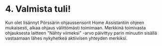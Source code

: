 # 4. Valmista tuli!

Kun olet lisännyt Pörssärin ohjaussensorit Home Assistantiin ohjeen mukaisesti, alkaa ohjaus välittömästi toimimaan. Merkkinä toimivasta ohjauksesta laitteen "Nähty viimeksi" -arvo päivittyy parin minuutin sisällä vastaamaan lähes nykyhetkeä aktiivisen yhteyden merkiksi.
